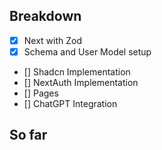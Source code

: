 ## Breakdown 

- [x] Next with Zod
- [x] Schema and User Model setup
- [] Shadcn Implementation
- [] NextAuth Implementation
- [] Pages
- [] ChatGPT Integration
## So far